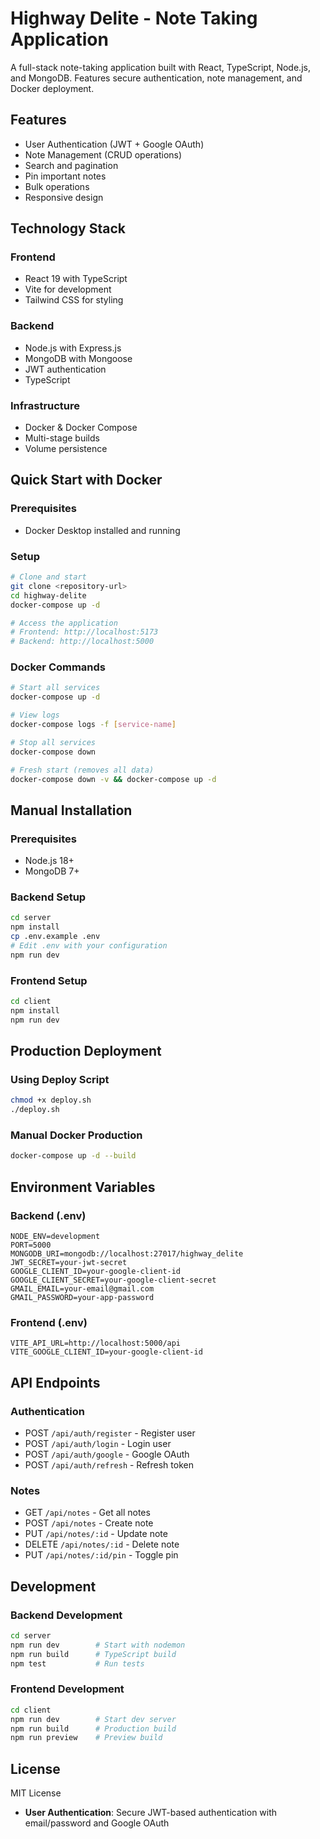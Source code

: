 # Highway Delite - Note Taking Application

A full-stack note-taking application built with React, TypeScript, Node.js, and MongoDB. Features secure authentication, note management, and Docker deployment.

## Features

- User Authentication (JWT + Google OAuth)
- Note Management (CRUD operations)
- Search and pagination
- Pin important notes
- Bulk operations
- Responsive design

## Technology Stack

### Frontend
- React 19 with TypeScript
- Vite for development
- Tailwind CSS for styling

### Backend
- Node.js with Express.js
- MongoDB with Mongoose
- JWT authentication
- TypeScript

### Infrastructure
- Docker & Docker Compose
- Multi-stage builds
- Volume persistence

## Quick Start with Docker

### Prerequisites
- Docker Desktop installed and running

### Setup
```bash
# Clone and start
git clone <repository-url>
cd highway-delite
docker-compose up -d

# Access the application
# Frontend: http://localhost:5173
# Backend: http://localhost:5000
```

### Docker Commands
```bash
# Start all services
docker-compose up -d

# View logs
docker-compose logs -f [service-name]

# Stop all services
docker-compose down

# Fresh start (removes all data)
docker-compose down -v && docker-compose up -d
```

## Manual Installation

### Prerequisites
- Node.js 18+
- MongoDB 7+

### Backend Setup
```bash
cd server
npm install
cp .env.example .env
# Edit .env with your configuration
npm run dev
```

### Frontend Setup
```bash
cd client
npm install
npm run dev
```

## Production Deployment

### Using Deploy Script
```bash
chmod +x deploy.sh
./deploy.sh
```

### Manual Docker Production
```bash
docker-compose up -d --build
```

## Environment Variables

### Backend (.env)
```env
NODE_ENV=development
PORT=5000
MONGODB_URI=mongodb://localhost:27017/highway_delite
JWT_SECRET=your-jwt-secret
GOOGLE_CLIENT_ID=your-google-client-id
GOOGLE_CLIENT_SECRET=your-google-client-secret
GMAIL_EMAIL=your-email@gmail.com
GMAIL_PASSWORD=your-app-password
```

### Frontend (.env)
```env
VITE_API_URL=http://localhost:5000/api
VITE_GOOGLE_CLIENT_ID=your-google-client-id
```

## API Endpoints

### Authentication
- POST `/api/auth/register` - Register user
- POST `/api/auth/login` - Login user
- POST `/api/auth/google` - Google OAuth
- POST `/api/auth/refresh` - Refresh token

### Notes
- GET `/api/notes` - Get all notes
- POST `/api/notes` - Create note
- PUT `/api/notes/:id` - Update note
- DELETE `/api/notes/:id` - Delete note
- PUT `/api/notes/:id/pin` - Toggle pin

## Development

### Backend Development
```bash
cd server
npm run dev        # Start with nodemon
npm run build      # TypeScript build
npm test           # Run tests
```

### Frontend Development
```bash
cd client
npm run dev        # Start dev server
npm run build      # Production build
npm run preview    # Preview build
```

## License

MIT License
- **User Authentication**: Secure JWT-based authentication with email/password and Google OAuth

